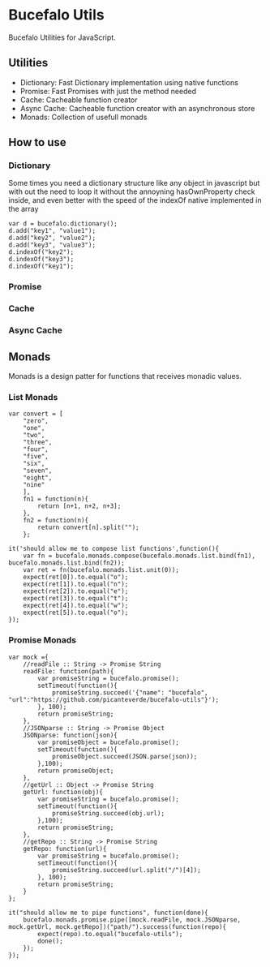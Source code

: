 Bucefalo Utils
=============

Bucefalo Utilities for JavaScript.


Utilities
--------


* Dictionary: Fast Dictionary implementation using native functions
* Promise: Fast Promises with just the method needed 
* Cache: Cacheable function creator
* Async Cache: Cacheable function creator with an asynchronous store
* Monads: Collection of usefull monads


How to use
------------

### Dictionary 
Some times you need a dictionary structure like any object in javascript but with out the need to loop it without the annoyning hasOwnProperty check inside,
and even better with the speed of the indexOf native implemented in the array

	var d = bucefalo.dictionary();
	d.add("key1", "value1");
	d.add("key2", "value2");
	d.add("key3", "value3");
	d.indexOf("key2");
	d.indexOf("key3");
	d.indexOf("key1");

### Promise
### Cache
### Async Cache


Monads
------
Monads is a design patter for functions that receives monadic values.


### List Monads
	var convert = [
		"zero",
		"one",
		"two",
		"three",
		"four",
		"five",
		"six",
		"seven",
		"eight",
		"nine"
		],
		fn1 = function(n){
			return [n+1, n+2, n+3];
		},
		fn2 = function(n){
			return convert[n].split("");
		};

	it('should allow me to compose list functions',function(){
		var fn = bucefalo.monads.compose(bucefalo.monads.list.bind(fn1), bucefalo.monads.list.bind(fn2));
		var ret = fn(bucefalo.monads.list.unit(0));
		expect(ret[0]).to.equal("o");
		expect(ret[1]).to.equal("n");
		expect(ret[2]).to.equal("e");
		expect(ret[3]).to.equal("t");
		expect(ret[4]).to.equal("w");
		expect(ret[5]).to.equal("o");
	});

### Promise Monads

	var mock ={
		//readFile :: String -> Promise String
		readFile: function(path){
			var promiseString = bucefalo.promise();
			setTimeout(function(){
				promiseString.succeed('{"name": "bucefalo", "url":"https://github.com/picanteverde/bucefalo-utils"}');
			}, 100);
			return promiseString;
		},
		//JSONparse :: String -> Promise Object
		JSONparse: function(json){
			var promiseObject = bucefalo.promise();
			setTimeout(function(){
				promiseObject.succeed(JSON.parse(json));
			},100);
			return promiseObject;
		},
		//getUrl :: Object -> Promise String
		getUrl: function(obj){
			var promiseString = bucefalo.promise();
			setTimeout(function(){
				promiseString.succeed(obj.url);
			},100);
			return promiseString;
		},
		//getRepo :: String -> Promise String
		getRepo: function(url){
			var promiseString = bucefalo.promise();
			setTimeout(function(){
				promiseString.succeed(url.split("/")[4]);
			}, 100);
			return promiseString;
		}
	};

	it("should allow me to pipe functions", function(done){
		bucefalo.monads.promise.pipe([mock.readFile, mock.JSONparse, mock.getUrl, mock.getRepo])("path/").success(function(repo){
			expect(repo).to.equal("bucefalo-utils");
			done();
		});
	});
